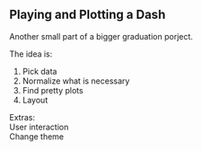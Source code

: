 ## Playing and Plotting a Dash

Another small part of a bigger graduation porject.  

The idea is:  
1. Pick data
2. Normalize what is necessary
3. Find pretty plots
4. Layout  
  
Extras:  
User interaction  
Change theme  
  
